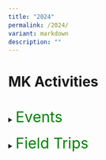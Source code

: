 ```yaml
---
title: "2024"
permalink: /2024/
variant: markdown
description: ""
---
```

<h1>MK Activities</h1><br>
<details>
<summary><p style="font-size:30px; color:green; display:inline">Events</p></summary><br>
<details>
<summary><strong>K2 Interview with the Doctor</strong></summary>
<div data-type="detailsContent" class="isomer-details-content">
<table><tbody>
<tr>
<td width="60%"><img src="/images/MK/2024E_K2%20Interview%20with%20the%20Dr/IWD_01.jpg" style="width:100%"></td>
<td>Most children have interactions with their family doctors only when they fall sick. This time, the K2 children had their first-hand experience to interview a doctor, Dr Colin Low (Pancare Medical Clinc Hougang) face-to-face to find out how the different organs in their bodies function. They were excited, with some posing more than one question for the doctor. </td>
</tr>
</tbody></table>
<br>
<table border="0"><tbody>
<tr>
<td><img src="/images/MK/2024E_K2%20Interview%20with%20the%20Dr/IWD_02.jpg" style="width:100%"></td>
<td><img src="/images/MK/2024E_K2%20Interview%20with%20the%20Dr/IWD_03.jpg" style="width:88%"></td>
</tr>
<tr>
<td colspan="2">Not only did the children learn about the functions of their body organs, but some brave ones also had the opportunity to practise interviewing someone. </td>
</tr>
</tbody></table>
<br>
<table><tbody>
<tr>
<td width="70%"><img src="/images/MK/2024E_K2%20Interview%20with%20the%20Dr/IWD_04.jpg" style="width:100%"></td>
<td>Our Centre Head, Ms Winnie presented the certificate of appreciation to Dr Colin to thank him for his support in educating our children.</td>
</tr>
</tbody></table>
<br>
<img src="/images/MK/2024E_K2%20Interview%20with%20the%20Dr/IWD_05.jpg" style="width:80%">Overall, it was an interesting experience for the K2 children!
<br><br>
<br>
</div>
</details>
<details>
<summary><strong>Chinese New Year Celebration</strong></summary>
<div data-type="detailsContent" class="isomer-details-content">
<table><tbody>
<tr>
<td width="50%"><img src="/images/MK/2024E_CNY%20Celebration/CNY_01.jpg" style="width:100%"></td><td width="47%"><img src="/images/MK/2024E_CNY%20Celebration/CNY_03.jpg" style="width:100%">
</td></tr>
<tr>
<td width="50%"><img src="/images/MK/2024E_CNY%20Celebration/CNY_02.jpg" style="width:100%"></td>
<td width="47%">The children gathered to celebrate Chinese New Year (CNY) and the theme is celebrating CNY the Singapore way. They learnt that besides the traditions of spring cleaning, putting decorations and home visiting, there is also 守岁 (Shou Sui), where children stay up as late as possible for their parents' longevity. They also had their first-hand experience of 菜青 (Cai Qing), a special performance put up by the teachers, which sent them into screams and shrieks of excitement!
</td></tr>
</tbody></table><br>
<table><tbody>
<tr>
<td width="50%"><img src="/images/MK/2024E_CNY%20Celebration/CNY_04.jpg" style="width:100%"></td>
<td width="50%"><img src="/images/MK/2024E_CNY%20Celebration/CNY_05.jpg" style="width:100%">
</td></tr>
<tr>
<td width="50%"><img src="/images/MK/2024E_CNY%20Celebration/CNY_06.jpg" style="width:100%"></td>
<td width="50%">After the performance, the children enjoyed the food tasting of Yu Sheng and fortune cookies. Some even asked teachers for help to read out the well wishes found in their fortune cookies!<img src="/images/MK/2024E_CNY%20Celebration/CNY_07.jpg" style="width:95%">
</td></tr>
</tbody></table>
<table><tbody>
<tr>
<td width="52%"><img src="/images/MK/2024E_CNY%20Celebration/CNY_08.jpg" style="width:100%"></td><td width="48%"><img src="/images/MK/2024E_CNY%20Celebration/CNY_09.jpg" style="width:100%">
</td></tr>
<tr>
<td colspan="2">The children found out that there is a small note of well wishes in the fortune cookie. Some even asked teachers for help to read out the well wishes found in their fortune cookies!
</td></tr>
</tbody></table><br>
<table><tbody>
<tr>
<td width="58%"><img src="/images/MK/2024E_CNY%20Celebration/CNY_11.jpg" style="width:100%"></td>
<td width="42%"><img src="/images/MK/2024E_CNY%20Celebration/CNY_10.jpg" style="width:95%">
</td></tr>
<tr>
<td width="58%"><img src="/images/MK/2024E_CNY%20Celebration/CNY_12.jpg" style="width:94%"></td>
<td width="42%"><img src="/images/MK/2024E_CNY%20Celebration/CNY_13.jpg" style="width:98%">
</td></tr>
<tr>
<td width="58%"><img src="/images/MK/2024E_CNY%20Celebration/CNY_14.jpg" style="width:90%"></td>
<td width="42%&quot;"><br>The children also got hands-on experience making their bags to hold the mandarin oranges. Together with the cards they prepared beforehand, they then exchanged them with their friends!<br><br><img src="/images/MK/2024E_CNY%20Celebration/CNY_15.jpg" style="width:105%">
</td></tr>
</tbody></table>	
<br><br>
</div></details>
<details>
<summary><strong>K1 Tea Session</strong></summary>
<div data-type="detailsContent" class="isomer-details-content">
<table><tbody>
<tr>
<td width="50%"><img src="/images/MK/2024E_K1%20Tea%20Session/KTSP_01.jpg" style="width:100%"></td>
<td>As part of our efforts to strengthen our relationships with our K1 parents, the K1 teachers organised a tea session to find out the needs and concerns of our parents. At the same time, parents had the opportunity to learn more about how they could better support their children. <br><br>
During the sharing session, parents and children enjoyed some snacks while we discussed the feedback from our parents.
 </td>
</tr>
</tbody></table>
<br>
<table><tbody>
<tr>
<td width="60%"><img src="/images/MK/2024E_K1%20Tea%20Session/KTSP_02.jpg" style="width:100%"></td>
<td>We are thankful to parents who shared their experiences of engaging their children using MK’s family-based activities and how they spent quality time with each other. 
 </td>
</tr>
</tbody></table>
<table><tbody>
<tr>
<td><img src="/images/MK/2024E_K1%20Tea%20Session/KTSP_03.jpg" style="width:100%"></td>
<td><img src="/images/MK/2024E_K1%20Tea%20Session/KTSP_04.jpg" style="width:100%">
</td>
<td><img src="/images/MK/2024E_K1%20Tea%20Session/KTSP_05.jpg" style="width:100%">
</td>
</tr>
</tbody></table>
<table><tbody>
<tr>
<td><img src="/images/MK/2024E_K1%20Tea%20Session/KTSP_06.jpg" style="width:80%"></td>
<td><img src="/images/MK/2024E_K1%20Tea%20Session/KTSP_07.jpg" style="width:110%">
</td>
<td><img src="/images/MK/2024E_K1%20Tea%20Session/KTSP_08.jpg" style="width:110%">
</td>
</tr>
</tbody></table>
<br><br>
<br>
</div>
</details>
</details><br>
<details>
<summary><p style="font-size:30px; color:green; display:inline">Field Trips</p></summary><br>
<details>
<summary><strong>K1 Field Trip to Punggol Library</strong></summary>
<div data-type="detailsContent" class="isomer-details-content">
<img src="/images/MK/2024FT_K1%20at%20Punggol%20Reg%20Lib/FTPRL_01.jpg" style="width:100%"><br>
The children had an opportunity to explore places in the nearby community centre. The first stop was the resting area where they enjoyed their snack over a short movie.<br><br><br>
<img src="/images/MK/2024FT_K1%20at%20Punggol%20Reg%20Lib/FTPRL_02.jpg" style="width:100%">
<br>All ready to explore the library!<br><br><br>
<img src="/images/MK/2024FT_K1%20at%20Punggol%20Reg%20Lib/FTPRL_03.jpg" style="width:100%">
<br>The children enjoyed a story telling session after exploring books of different languages available in the library.<br><br><br>
<img src="/images/MK/2024FT_K1%20at%20Punggol%20Reg%20Lib/FTPRL_04.jpg" style="width:100%">
<br>They also had hands-on experience with the library's resources and learnt the importance of appropriate behavior in such environments.<br><br><br>
<img src="/images/MK/2024FT_K1%20at%20Punggol%20Reg%20Lib/FTPRL_05.jpg" style="width:100%">
<br>Learning how to return their books to the right places.
<br><br><br>
</div>
</details>
<details>
<summary><strong>K2 National Gallery Singapore Field Trip</strong></summary>
<div data-type="detailsContent" class="isomer-details-content">
<table><tbody>
<tr>
<td width="50%"><img src="/images/MK/2024FT_K2%20at%20NGS/TNGS_01.jpg" style="width:100%"></td>
<td width="50%"><img src="/images/MK/2024FT_K2%20at%20NGS/TNGS_02.jpg" style="width:100%">
</td></tr>
<tr>
<td colspan="2">Fuelling up during snack time before our exploration.
</td></tr>
</tbody></table><br>
<table><tbody>
<tr>
<td width="50%"><img src="/images/MK/2024FT_K2%20at%20NGS/TNGS_03.jpg" style="width:100%"></td>
<td width="50%"><img src="/images/MK/2024FT_K2%20at%20NGS/TNGS_04.jpg" style="width:100%">
</td></tr>
<tr>
<td colspan="2">Observing the National Gallery’s structure, architecture and art works. 
</td></tr>
</tbody></table><br>
<img src="/images/MK/2024FT_K2%20at%20NGS/TNGS_05.jpg" style="width:100%"><br>
Understanding artworks in the gallery through a guided tour.<br><br>
<table><tbody>
<tr>
<td width="37%"><img src="/images/MK/2024FT_K2%20at%20NGS/TNGS_06.jpg" style="width:100%"></td>
<td width="63%"><img src="/images/MK/2024FT_K2%20at%20NGS/TNGS_07.jpg" style="width:100%">
</td></tr>
<tr>
<td colspan="2">All smiles, as it was a fulfilling field trip to National Gallery Singapore!
</td></tr>
</tbody></table>
<br><br><img src="/images/MK/2024FT_K2%20at%20NGS/TNGS_08.jpg" style="width:100%"><br>Children completing their reflective journal by Becky the Bunny after visiting the exhibitions.
<br><br><br>
</div></details>
<details>
<summary><strong>K1 Field Trip to Pastamania</strong></summary>
<div data-type="detailsContent" class="isomer-details-content">
<img src="/images/MK/Field%20Trips/Pastamania/1-1%20pastamania.jpg" style="width:100%">
Getting on our hats and aprons to make our pizzas!
<br><br>

<img src="/images/MK/Field%20Trips/Pastamania/2-1%20pastamania.jpg" style="width:100%">
Mixing our dough for the pizzas.
<br><br>

<img src="/images/MK/Field%20Trips/Pastamania/3-1%20pastamania.jpg" style="width:100%">
Rolling our pizza dough
<br><br>

<img src="/images/MK/Field%20Trips/Pastamania/4-1%20pastamania.jpg" style="width:100%">
Decorating our pizzas with delicious ingredients
<table>
<tbody><tr>
<th><img src="/images/MK/Field%20Trips/Pastamania/4-2%20pastamania.jpg" style="width:100%"></th>
<td><img src="/images/MK/Field%20Trips/Pastamania/4-3%20pastamania.jpg" style="width:100%"></td>
</tr>
</tbody></table>
<br><br>

<table>
<tbody><tr>
<th><img src="/images/MK/Field%20Trips/Pastamania/5-1%20pastamania.jpg" style="width:100%"><br>Enjoying our self-made pizzas, yummy!</th>
<td><img src="/images/MK/Field%20Trips/Pastamania/5-2%20pastamania.jpg" style="width:100%"></td>
</tr>
</tbody></table>
<table>
<tbody><tr>
<th><img src="/images/MK/Field%20Trips/Pastamania/5-3%20pastamania.jpg" style="width:100%"></th>
<td><img src="/images/MK/Field%20Trips/Pastamania/5-4%20pastamania.jpg" style="width:100%"></td>
</tr>
</tbody></table>
<br><br>
<img src="/images/MK/Field%20Trips/Pastamania/6-1%20pastamania.jpg" style="width:100%">
We had so much fun and we love our pizzas!
<img src="/images/MK/Field%20Trips/Pastamania/6-2%20pastamania.jpg" style="width:100%">
<br><br>
</div></details>
<details>
<summary><strong>K1 Field Trip to Kin Yan Farm</strong></summary>
<div data-type="detailsContent" class="isomer-details-content">
<table><tbody>
<tr>
<th><img src="/images/MK/Field%20Trips/Kin%20Yan%20Farm/1-1%20kin%20yan%20farm.jpg" style="width:100%"><br>Look at how slimy that aloe vera is! </th>
<td><img src="/images/MK/Field%20Trips/Kin%20Yan%20Farm/2-1%20kin%20yan%20farm.jpg" style="width:100%"></td>
</tr>
</tbody></table>
<br>

<img src="/images/MK/Field%20Trips/Kin%20Yan%20Farm/2-1%20kin%20yan%20farm.jpg" style="width:100%">Listening intently to Uncle William talk about the different types of mushrooms.
<br><br>

<img src="/images/MK/Field%20Trips/Kin%20Yan%20Farm/3-1%20kin%20yan%20farm.jpg" style="width:100%">Look at how cute that quail is! It belongs to Uncle William.
<br><br>

<img src="/images/MK/Field%20Trips/Kin%20Yan%20Farm/4-1%20kin%20yan%20farm.jpg" style="width:100%">The mushrooms tasted so good!
<br>
<img src="/images/MK/Field%20Trips/Kin%20Yan%20Farm/4-2%20kin%20yan%20farm.jpg" style="width:100%">Super yummy mushroom freshly grown in the farm!
<br>
<img src="/images/MK/Field%20Trips/Kin%20Yan%20Farm/5-1%20kin%20yan%20farm.jpg" style="width:100%">Wow! Look at the textures of the mushrooms! Some parts are bumpy and some are smooth! So this is how they look like.
<br><br>
</div></details>
<details>
<summary><strong>K2 Field Trip to Forest Play @ Sentosa</strong></summary>
<div data-type="detailsContent" class="isomer-details-content">
<img src="/images/MK/Field%20Trips/Forest%20Play%20@%20Sentosa/1-1%20sentosa.jpg" style="width:95%">Having their snacks and gearing up before embarking on their Forest Play.
<img src="/images/MK/Field%20Trips/Forest%20Play%20@%20Sentosa/1-2%20sentosa.jpg" style="width:95%"><br>

<table><tbody>
<tr>
<th><img src="/images/MK/Field%20Trips/Forest%20Play%20@%20Sentosa/2-1%20sentosa.jpg" style="width:100%"></th>
<td><img src="/images/MK/Field%20Trips/Forest%20Play%20@%20Sentosa/2-2%20sentosa.jpg" style="width:100%"> Listening attentively to the Ranger’s sharing information about the Forest.</td>
</tr>
</tbody></table>

<img src="/images/MK/Field%20Trips/Forest%20Play%20@%20Sentosa/3-1%20sentosa.jpg" style="width:95%">Even the rainy weather could not stop us from learning about the Forest.

<table>
<tbody><tr>
<th><img src="/images/MK/Field%20Trips/Forest%20Play%20@%20Sentosa/4-1%20sentosa.jpg" style="width:100%">We used natural materials in the forest to make houses for squirrels and monitor lizards.</th>
<td><img src="/images/MK/Field%20Trips/Forest%20Play%20@%20Sentosa/4-2%20sentosa.jpg" style="width:100%"></td>
</tr>
</tbody></table>
<img src="/images/MK/Field%20Trips/Forest%20Play%20@%20Sentosa/4-3%20sentosa.jpg" style="width:95%"><br><br>

<img src="/images/MK/Field%20Trips/Forest%20Play%20@%20Sentosa/5-1%20sentosa.jpg" style="width:95%">We also found a long wooden stick and worked together to lift it up, just like the elephants lifting logs! <br><br>

<img src="/images/MK/Field%20Trips/Forest%20Play%20@%20Sentosa/6-1%20sentosa.jpg" style="width:95%">Even though there were many mud and water puddles formed due to the rain, we persevered in our walk. It was also a first play in the rain experience for many of us!<br><br>

<img src="/images/MK/Field%20Trips/Forest%20Play%20@%20Sentosa/7-1%20sentosa.jpg" style="width:95%">
<img src="/images/MK/Field%20Trips/Forest%20Play%20@%20Sentosa/7-2%20sentosa.jpg" style="width:95%">
<img src="/images/MK/Field%20Trips/Forest%20Play%20@%20Sentosa/7-3%20sentosa.jpg" style="width:95%">In the end, we found “treasures” from the Nature! It is definitely an once in a life time experience!<br><br>
</div></details>
</details>